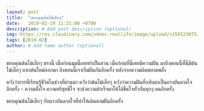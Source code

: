 ```yaml
---
layout: post
title:  "ขอบคุณต้นไม้เล็กๆ"
date:   2019-02-10 11:21:08 +0700
description: # Add post description (optional)
img: https://res.cloudinary.com/sdees-reallife/image/upload/v1555230752/IMG_20190210_103322048.jpg # Add image post (optional)
tags: [2019-02]
author: # Add name author (optional)
---
```

ขอบคุณต้นไม้เล็กๆ ตรงนี้ เมื่อก่อนมุมนี้เคยทำเป็นสวน เมื่อก่อนที่นี่เคยมีความฝัน มาถึงตอนนี้ที่นี่มีต้นไม้เล็กๆ แทงต้นใหม่ออกมา ถึงตอนนี้เราเริ่มฝันกันอีกครั้ง หลังจากความผิดพลาดพลั้ง

หวังว่าการที่เรียนรู้ชีวิตในช่วงที่ผ่านมา หวังว่าต้นไม้เล็กๆ หวังว่าความฝันที่กลับมาเป็นแรงบันดาลใจอีกครั้ง - ความตั้งใจ ความบริสุทธิ์ใจ จะนำความสำเร็จมาให้ได้ชื่นใจทั่วกันทุกๆ คนอีกครั้ง

ขอบคุณต้นไม้เล็กๆ กับแรงบันดาลใจที่ทำให้เดินตามฝันอีกครั้ง
